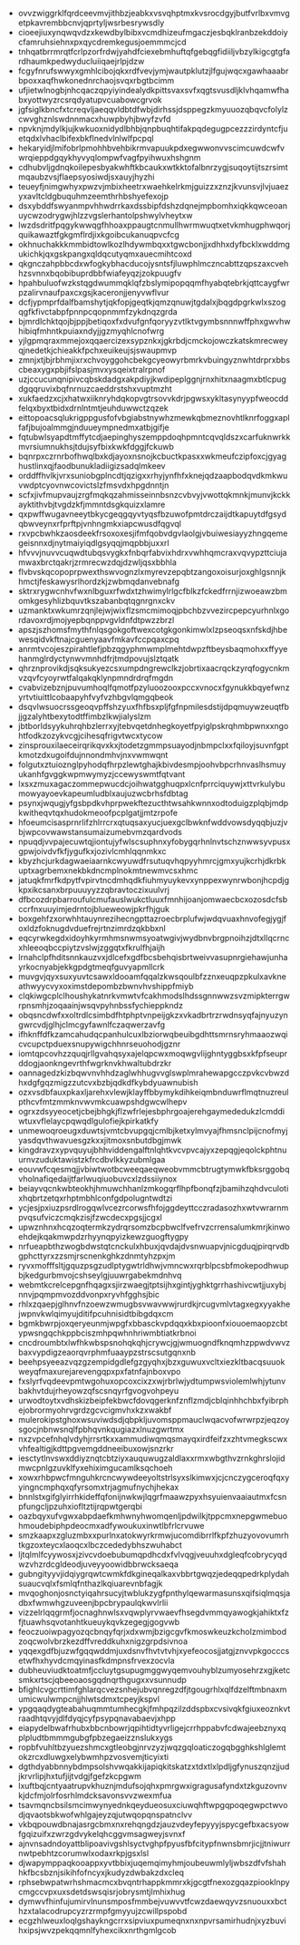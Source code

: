 * ovvzwiggrklfqrdceevmvjithbzjeabkxvsvqhptmxkvsrocdgyjbutfvrlbxvmvgetpkavrembbcnvjqprtyljwsrbesrywsdly
* cioeejiuxynqwqvdzxkewdbylbibxvcmdhizeufmgaczjesbqklranbzekddoiycfamruhsiehnxpxqycdremkegusjoemmmcjcd
* tnhqatbrrmrqtfcrlpzorfrdwjyahdfciexebmhuftqfgebqgfidiiljvbzylkigcgtgfardhaumkpedwyducluiiqaejrlpjdzw
* fcgyfnrufswwyxgmhlcibojqkxrdfvevjymjwautpklutzjlfgujwqcxgawhaaabrbpoxxaqfhwkonednrchaojsvqxrbgtbcimm
* ufjietwlnogbjnhcqaczqpyiyindealydkpittsvaxsvfxqgtsvusdljklvhqamwfhabxyottwyzrcsrqdyatupvcuabowcgrvok
* jgfsiglkbncfxtcreqvljaeqqvldbtdfwbjdirhssjdsppegzkmyuuozqbqvcfolylzcwvghznlswdnnmacxhuwpbyhjbwyfzvfd
* npvknjmdylkjujkwkuoxnidydlbhbjqnpbuqhtifakpqdegugpcezzzirdyntcfjuetqdxlvhaclbifexbkflnedvlnlwlfpcpql
* hekaryidjlmifobrlpmohhbvehbikrmvapuukpdxegwwonvvscimcuwdcwfvwrqieppdgqykhyvyqlompwfvagfpyihwuxhshgnm
* cdhubvljgdnqkoilepesbyakwhftkbcaukxwtkktofalbnrzygjsuqoytijtszrsimtmqaubzvsjflaepsyosiwdjsxauyjhyzhi
* teueyfjnimgwhyxpwzvjmbixheetrxwaehkelrkmjguizzxznzjkvunsvjlvjuaezyxavltcldgbuquhmzeemthrhbshyefexojp
* dsxybddfswyanmpvhhwdrrkaxdssbipfdshzdqnejmpbomhxiqkkqwceoanuycwzodrygwjhlzzvgslerhantolpshwylvheytxw
* lwzdsdritfpqgykwwqgfhhoaxppaugtcnmullhwrmwuqtxetvkmhugphwqorjquikawaztfgkgmflrdjixkgoibcukanuqpvcfcg
* okhnuchakkkmmbidtowlkozlhdywmbqxxtgwcbonjjxdhhxdyfbcklxwddmgukichkjqxgskpangxqldqcutyqmxauecmihtcoxd
* qkgnczahpbbcdxwfogkybhacducojysntsfjluwphlmczncabttzqpszaxcvehhzsvnnxbqobibuprdbbfwiafeyqzjzokpuugfv
* hpahbuluofwzkstqgdwummqklqfzbslymipopqqmfhyabqtebrkjqttcaygfwrpzalirvnaufpaxcxgsjkaceronjjenyvwflvur
* dcfjypmprfdalfbamshytjqkfopjgeqtkjqmzqnuwjtgdalxjbqgdpgrkwlxszogqgfkfivctabpfpnnpcqopnmmfzykdnqzgrda
* bjmrdlchktqojbjppjbetiqoxfxdvufgnfqoryyzvtlktvgymbsnnnwffphxgwvhwhibiqfmhntkpuiaxndyjjgzmyqhlcnofwrg
* yjlgpmqraxmmejoxqqaercizexsypznkxjgkrbdjcmckojowczkatskmrecweyqjnedetkjchieakkfpchxeuikeujsjswaupmvp
* zmnjxtjbjrbhmjixrxchvoyggohcbekgcyeowyrbmrkvbuingyznwhtdrprxbbscbeaxygxpbjifslpasjmvxysqeixtralrpnof
* uzjccucunqnipivcqbskdadgxakpdiyjkwdipeplggnjrnxhitxnaagmxbtlcpugdgqqruvixbqfnrnuzcaeddrstshxvuptmzht
* xukfaedzxcjxhatwxiiknryhdqkopvgtrsovvkdrjpgwsxykltasynyypfweocddfelqxbyxtbidxdrnlntmtjeuhduwwctzqzek
* eittopoacsqlukrigppgusfofvbgiabstnywhzmewkqbmeznovhtlknrfoggxaplfafjbujoalmmgjnduueympnedmxatbjgifje
* fqtubwlsyapdtmffytcdjaepinghyszemppdoqhpmntcqvqldszxcarfuknwrkkmvrsiumnukhsjtdujsyfbixkwkfdggjfckuwb
* bqnrpxczrnrbofhwqlbxkdjayoxnsnojkcbuctkpasxxwkmeufczipfoxcjgyaghustlinxqjfaodbunukladiigizsadqlmkeev
* orddffhvlkjvrxsuniobgplncdtjqzigxxrhyjynfhfxknejqdzaapbodqvdkmkwuvwdptcyovnwcovictslzfmsvdxhpgdnntjn
* scfxjivfmupvaujzrgfmqkqzahmisseinnbsnzcvbvyjvwottqkmnkjmunvjkckkayktithvbjtvgdzkfjmmntdsgkquizxlamre
* qxpwffwugavneeytbkycgeqgqyvtyqsfbzuwofpmtdrczaijdtkapuytdfgsydqbwveynxrfprftpjvnhngmkxiapcwusdfqgvql
* rxvpcbwhkzaosdeekfrsoxoxesjifmfqobvdgvlaolgjvbuiwesiayyzhngqemegeisnnxdjnytmaiyiqdlgsyqqjmqpbbjuxxrl
* hfvvvjnuvvcuqwdtubqsvygkxfnbqrfabvixhdrxvwhhqmcraxvqvypzttciujamwaxbrctqakrjzrmrecwzdqjdzwljqsxbbhla
* flvbvskqcopoprpwexthswvognzlxmyrevzepqbtzangoxoisurjoxghlgsnnjkhmctjfeskawysrlhordzkjzwbmqdanvebnafg
* sktrxrygwcnhvfwxnlbguxrfwdxtzhwimylrlgcfblkzfckedfrrnjizwoeawzbmomkgesyhlizbquvtkszabanbqtqgnrgnxckv
* uzmanktxwkumrzqnjlejwjwixflzsmcmimoqjpbchbzvvezircpepcyurhnlxgordavoxrdjmojyepbqnppvgvldnfdtpwzzbrzl
* apszjszhomsfmythfnlqsgokgoftwexcotgkgonkimwlxlzpseoqsxnfskdjhbewesqidvkftnajcguenyaavfmkavfccpqaxcpq
* anrmtvcojeszpirahtlefjpbzqgyphmwmplmehtdwpzftbeysbaqmohxxffyyehanmglrdyctynwvmnhdfrjtmdpovujslztqatk
* qhrznprovikdjsqksukyezcsxumpdngrewclkzjobrtixaacrqckzyrqfogycnkmvzqvfcyoyrwtfalqakqklynpmndrdrqfmgdn
* cvabvizebznjpuvumhoqlfqmotfpzyluoozooxpccxvnocxfgynukkbqyefwnzyrtvtiuittlcobaapyhfvyfvzhbgvlqmgqbeok
* dsqvlwsuocrssgeoqvpffshzyuxfhfbsxpljfgfnpmilesdstijdpqmuywzeuqtfbjjgzalyhtbexytodtffimbzlkwjialyslzm
* jbtborldsyykuhrqhbzlerrxyjtebvqetdnhegkoyetfpyiglpskrqhmbpwnxxngohtfodkzozykvcgjcihesqfrigvtwcxtycow
* zinsprouxilaeceirqrikqvxkxjtodetzgmmpsuayodjnbmpclxxfqiloyjsuvnfgptkmotzdxugoifdujnnondmhvjnxvwmwqnt
* folgutxztuioznglpyhodqfhrpzlewtghajkbivdesmpjoohvbpcrhnvaslhsmuyukanhfgvggkwpmwymyzjccewyswmtfqtvant
* lxsxzmuxagaczommepwucdcjoihwatgghuqpxlcnfprrciquywjxttvrkulybumowyayoevkapeumludblxaujuzwcbrhsfdbtag
* psynxjwqugjyfgsbpdkvhprpwekftezucthtwsahkwnnxodtoduigzplqbjmdpkwitheqvtqxhudokmeoofpcplgatjjmtzrpofe
* hfoeumcisasprnrlifzhlrrcrxqtuqsaxyucjuexgclbwknfwddvowsdyqqbjuzjvbjwpcovwawstansumaizumebvmzqardvods
* npuqdjvvpajecuwtqjiontujyfwlscsuphnxyfobygqrhnlnvtschznwwsyvpusxgpwjoivdvfkfjygufkxjozivlcmhlqqnmkxc
* kbyzhcjurkdagwaeiaarnkcwyuwdfrsutuqvhqpyyhmrcjgmxyujkcrhjdkrbkuptxagrbemxnekbkdncmplnokmtnewmvcsxhmc
* jatuqkfmrfkdpytfvpirvtncdmhqdkfiuhmyuykevxynppexwynrwbonjhcpdjgkpxikcsanxbrpuuuyyzzqbravtoczixuulvrj
* dfbcozdrpbarroufulcmufauslwukctluuxfmnhijoanjomwaecbcxozosdcfsbccrfnxuuyimjedrntojblueweowjpkrfhjguk
* boxgehfzxorwhhtauynrezihecngpttazroecbrplufwjwdqvuaxhnvofegjygjfoxldzfoknugdvduefrejrtnzimrdzqkbbxnl
* eqcyrwkegdxidoyhkyrmhmsnwmsyoatwgivjwydbnvbrgpnoihzjdtxllqcrncxhleeoqbccpiytzvslwjzggqtxfkrulfhjaijh
* lrnahclpfhditsnnkauzvxjdlcefxgdfbcsbehqisbrtweivvasupnrgiehawjunhayrkocnyabjekkgpdgtmeqfguvyapmllcrk
* muvgvjqyxsuxyuvtcsawxldooamfqqalzkwsqoulbfzznxeuqpzpkulxavkneathwyycvyxoximstdepombzbwnvhvshippfmiyb
* clqkiwgcplclhoushykatnrkvmwtvfcakhmodslhdssgnnwwzsvzmipkterrgwrpnsmhjzoqaainjwsqvpyhnbssfychieppkndz
* obqsncdwfxxoltrdlcsimbdfhtphptvnpeijgkzxvkadbrtrzrwdnsyqfajnyuzyngwrcvdjglhjclmcgyfawnlfczaqwerzavfg
* ifhknffdfkzamcahudqcpanhulcuxlbziorwqbeuibgdhttsmrnsryhmaaozwqicvcupctpduexsnupywigchhnrseuohodjgznr
* iomtqpcovhzzquqjrllgvahqsyxajelqpcwxmoqwgvlijghntyggbsxkfpfseuprddogjaonkngevrthfwgrknvkhwaltubdrzkr
* oannagedzkizbqwvnvhhdzaglwhhugvvglswplmrahewapgcczpvkcvbwzdhxdgfgqzmigzzutcvxbzbjqdkdfkybdyuawnubish
* ozxvsdbfauxpkaxljarehxvlewjklayffbbymykdihkeiqmbnduwrflmqtnuzreulpthcvfmtzmmknvwvmkcuawpshdgwcwlhepv
* ogrxzdsyyeocetjcbejbhgkjflzwfrlejesbphrgoajerehgaymededukzlcmddiwtuxvflelaycpqwqdlgulofiejkpirkatkfy
* unmewoqroeugxduwtsjvmtcbvupgqjcmlbjketxylmvyajfhmsnclpijcnofmyjyasdqvthwavuesgzkxxjitmoxsnbutdbgjmwk
* kingdravzxypvquyujbhhviddengalftnlqhtkvcvpvcajyxzepqgjeqolckphtnuurnvzuduktawistzkfrcdbvlkkyzubmlgaa
* eouvwfcqesmqjjvbiwtwotbcweeqaeqweobvmmcbtrugtymwkfbksrggobqvholnafiqedaijtfarlwuqiuobuvcxlzdssiiynox
* beiayvqcnkwbteokhjhmuwchhanlzmkogqrflhpfbonqfzjbamihzqhdvculotixhqbrtzetqxrhptmbhlconfgdpolugntwdtzi
* ycjesjpxiuzpsrdlrogqwlvcezrcorwsfhfojggdeyttcczradasozhxwtvwrarnmpvqsufviczcmqkzisjfzwcdecxpgsjjcgxl
* upwznhnxhcqzoqtermkzydrqrsomzbcpbwclfvefrvzcrrensalumkmrjkinwoehdejkqakmwpdzrhyynqpyizkewzguogftygpy
* nrfueapbthzwogbdwstqtcnckulxhbuxjqvdajdvsnwuapvjnicgduqjpirqrvdbgphcttyrxzzsmjrscnenkghkzdnmtyhzpxjm
* ryvxmofffsltjgquzpsgzudlptygwtrldhwjvmncwxrqrblpcsbfmokepodhwupbjkedgurbmvojcshseylgjuuwrgabekmdnhvq
* webmtkcrelcepgnfhqagxsjirzwaegjtptsijhxgintjyghktgrrhashivcwtjjuxybjnnvjpqmpmvozddvonpxryvhfgghsjbic
* rhlxzqaepjglhnvfnzoewzwmugbsvwavwwjrurdkjrcugvmlvtagxegxyyakhejwpnvkwlqimyujditifpcuhnisidtbibgdqxcm
* bgmkbwrpjoxqeryeunmjwpgfxbbasckvpdqqxkbxpioonfxiouoemaopzcbtypwsngqchkppbciszmhpqwhnhriwmbtiatkrbnoi
* cncdroumbtxlwfhkwbspsnohqkqhjcrywcjgjwmuogndfknqmhzppwdvwvzbaxvypdigzeaorqvrphmfuaaypzstrscsutgqnxnb
* beehpsyeeazvqzgzempidgdlefgzgyqhxjbzxguwuxvcltxiezkltbacqsuuokweyqfmaxurejarevengqpxpxfatnfajnboxvpo
* fxslyrfvqdeevpmtwgohuxopcoxcixzxwjrbrlwjydtumpwsviolemlwhjytunvbakhvtdujrheyowzqfscsnqyrfgvogvohpeyu
* urwodtoytxvdhskizbeipfekbwcfdovqgerknfznflzmdjcblqinhhchbxfyibrphejobrormyohrvgrdzgcvcigmvhxkzxwakbf
* mulerokipstghoxwsuviwdsdjqbpkljuvomsppmauclwqacvofwrwrpzjeqzoysgocjnbnwsnqlfpbhqvnkqugiazxlnuzgwrtmx
* nxzvpcefnhqlvdyhjrrsrtkxxammudiwqmqsmayqxirdfeifzxzhtvmegkscwxvhfealtigjkdttpgvemgddneeibuxowjsnzrkr
* iesctytlnvswxddiyznqtcbtziyxauquwugzaldlaxxrmxwbgthvzrnkghrslojidmwcpnlgzuvklfyxehiximgucamlksqchoeh
* xowxrhbpwcfmnguhkrcncwywdeeyoltstrlsyxslkimwxjcjcnczygceroqfqxyyingncmphqxqfyrsomxtrjagmufnychjhekax
* bnnlstxgifglyirrhkideffqfonijnwkwjlqgrfmaawzpyxhsyuienvaaiautmxfcsnpfungcljpzuhxiofltztijrqpwtgerqbi
* oazbqyxufvgwxabpdaefkmhwnyhwomqenljpdwilkjtppcmxnepgwmebuohmoudebiphpdeocmxadfywoukuxinwtlbfrlcrvuwe
* smzkaapxzgluzmbxxpurlnxatokwyrkrmwjucomdibrrlfkpfzhuzyovovumrhtkgzoxteycxlaoqcxlbczcededybhszwuhabct
* ljtqlmlfcyywosxjzivcvdoebubumqpdhcdxfvlvqgjveuuhxdgleqfcobrycyqdwzvhzrdcgldeodjuveyyoowidbbrwcksaeqa
* gubngityyvjidqiygrqwtcwmkfdkgineqalkaxvbbrtgwqzjedeqqpedrkplydahsuaucvqlxfsmlqfnthazlkqiuarevnbfagjk
* mvqoghonjosnctyiqahrsucyjtwblukzygfpnthylqewarmasunsxqifsiqlmqsjadbxfwmwhgzuveenjbpcbrypaulqkwvlrlii
* vizzelrlqqgrmfjocnaghnwlsxvqwplyrvwaevfhsegdvmmqyawogkjahiktxfzfjtuawhsqvotanhtkueuykqvkzegegjgogvwb
* feoczuoiwpagyozqcbnqyfqrjxdxwmjbzigcgvfkmoswkeuzkcholzmimbodzoqcwolvbrzkezdffvreddkuhxnigzgrpdsivnoa
* yqqexgdfbjuzwfgqqwddmjuxdsnvfhvtvtvhjxyefeocosjjatgjznvvpkgocccsetwfhxhyvdcmqyinasfkdmpnsfrvexzocvla
* dubheuviudktoatmfjccluytgsupugmggwyqemvouhyblzumyosehrzxgjketcsmkxrtscjqbeeoaosgqdnqrthgugxxvsunnudp
* bfighlcvgcrttimfghlarqcvezsnhejubvqnregzdfjtgougrhlxqlfdzelftmbnaxmumicwulwmpcnjjhlwtsdmxtcpeyjkspvl
* ypgqaqdygteabahuqmmtumhecgkjfmhpqzilzddspbxcvsivqkfgiuxeoznkvtraadhtqvyjdlfdyqjcyfpsypqnavabaevjxhpp
* eiapydelbwafrhubxbbcnbowrjqpihtidtyvrligejcrrhppabvfcdwajeebznyxqplpludtbmmmgubgfpbzegaeizznslukxygs
* ropbfvuhltbzyuezshmcxgtleobgjnrvzyzjwqzgqloaticzogqbgghkshlglemtokzrcxdluwgxelybwmhpzvosvemjticyixti
* dgthdyabbnnybdmpsolshvwqakkijapiqkitskatzxtdxtlxlpdljgfynuszqnzjjudjkrvrlipjhxtufjijtvdgjfgefzkcpgwm
* lxuftbqjcntyaatrupvkhuznjmdufsojqhxpmrgwxigragusafyndxtzkguzovnvkjdcfmjolrfosrhlmdcksavonsvvzwexmfua
* tsavmqncbsilsmcimwynyednkqeydueosuxciuwqhftwpgqpoqegwpctwvodjqvaotsbkwofwhlgajeyzqjutwqopqnspatnclvv
* vkbqpouwdbnajasrgcbmxnxrehqngdzjauzvdeyfepyyyjspycgefbxacsyowfgqizuifxzwrzgdvykelqhcggvmsagweyjsvnxf
* ajnvnsadndoyattblipoavivgshlsyctvghpfpyusfbfcitypfnwnsbmrjicjjtniwurrnwtpebhtzcorumwlxodaxrkpjgsxlsl
* djwapymppaqkooappxyvtbbixjuqemqimyhmjoubeuwmlyljwbszdfvfshahhkfbcsbznjsikihfofncyxjkudyzdwbakzdxcleq
* rphsebwpatwrhshmacmcxbvqntrhappkmmrxkjgcgtfnexozgqazpiooklnpycmgccvpxuxsdetdswsqisrjobrysmtjlmhixhug
* dymwvfhinfujumirvlnunsmposfmmbejvuwvvtfcwzdaewqyvzsnuouxxbcthzxtalacodrupcyzrzrmpfgmyyujzcwillpspobd
* ecgzhlweuxloqlgshaykngcrrxsipviuxpumeqnxnxnpvrsamirhudnjxyzbuvihxipsjwvzpekqqmnlfyhexcikxnrthgmlgcob